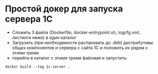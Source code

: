 # Простой докер для запуска сервера 1С

* Сложить 3 файла (Dockerfile, docker-entrypoint.sh, logcfg.xml, листинги ниже) в один каталог
* Загрузить (при необходимости распаковать до .deb) дистрибутивы общих компонентов и сервера с сайта 1С и положить их рядом с этими тремя
* перейти в каталог с этими тремя файлами и запустить:
```shell
docker build --tag 1c-server .
```
